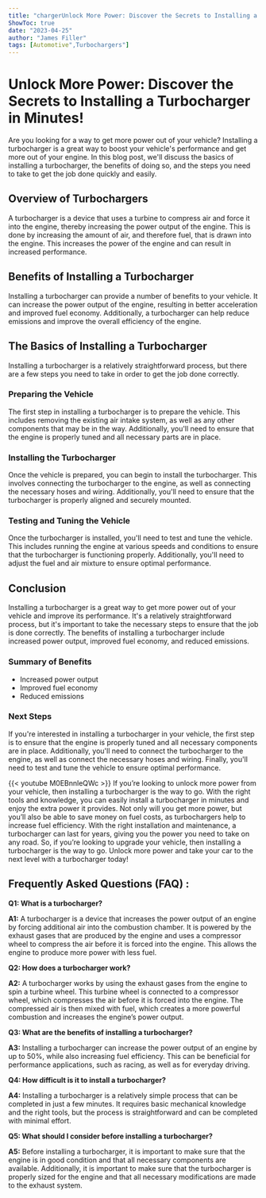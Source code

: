 ```yaml
---
title: "chargerUnlock More Power: Discover the Secrets to Installing a Turbocharger in Minutes!"
ShowToc: true 
date: "2023-04-25"
author: "James Filler" 
tags: [Automotive",Turbochargers"]
---
```

# Unlock More Power: Discover the Secrets to Installing a Turbocharger in Minutes!

Are you looking for a way to get more power out of your vehicle? Installing a turbocharger is a great way to boost your vehicle's performance and get more out of your engine. In this blog post, we'll discuss the basics of installing a turbocharger, the benefits of doing so, and the steps you need to take to get the job done quickly and easily. 

## Overview of Turbochargers

A turbocharger is a device that uses a turbine to compress air and force it into the engine, thereby increasing the power output of the engine. This is done by increasing the amount of air, and therefore fuel, that is drawn into the engine. This increases the power of the engine and can result in increased performance. 

## Benefits of Installing a Turbocharger

Installing a turbocharger can provide a number of benefits to your vehicle. It can increase the power output of the engine, resulting in better acceleration and improved fuel economy. Additionally, a turbocharger can help reduce emissions and improve the overall efficiency of the engine. 

## The Basics of Installing a Turbocharger

Installing a turbocharger is a relatively straightforward process, but there are a few steps you need to take in order to get the job done correctly. 

### Preparing the Vehicle

The first step in installing a turbocharger is to prepare the vehicle. This includes removing the existing air intake system, as well as any other components that may be in the way. Additionally, you'll need to ensure that the engine is properly tuned and all necessary parts are in place. 

### Installing the Turbocharger

Once the vehicle is prepared, you can begin to install the turbocharger. This involves connecting the turbocharger to the engine, as well as connecting the necessary hoses and wiring. Additionally, you'll need to ensure that the turbocharger is properly aligned and securely mounted. 

### Testing and Tuning the Vehicle

Once the turbocharger is installed, you'll need to test and tune the vehicle. This includes running the engine at various speeds and conditions to ensure that the turbocharger is functioning properly. Additionally, you'll need to adjust the fuel and air mixture to ensure optimal performance.

## Conclusion

Installing a turbocharger is a great way to get more power out of your vehicle and improve its performance. It's a relatively straightforward process, but it's important to take the necessary steps to ensure that the job is done correctly. The benefits of installing a turbocharger include increased power output, improved fuel economy, and reduced emissions. 

### Summary of Benefits

- Increased power output
- Improved fuel economy 
- Reduced emissions 

### Next Steps

If you're interested in installing a turbocharger in your vehicle, the first step is to ensure that the engine is properly tuned and all necessary components are in place. Additionally, you'll need to connect the turbocharger to the engine, as well as connect the necessary hoses and wiring. Finally, you'll need to test and tune the vehicle to ensure optimal performance.

{{< youtube M0EBnnleQWc >}} 
If you’re looking to unlock more power from your vehicle, then installing a turbocharger is the way to go. With the right tools and knowledge, you can easily install a turbocharger in minutes and enjoy the extra power it provides. Not only will you get more power, but you’ll also be able to save money on fuel costs, as turbochargers help to increase fuel efficiency. With the right installation and maintenance, a turbocharger can last for years, giving you the power you need to take on any road. So, if you’re looking to upgrade your vehicle, then installing a turbocharger is the way to go. Unlock more power and take your car to the next level with a turbocharger today!

## Frequently Asked Questions (FAQ) :
**Q1: What is a turbocharger?**

**A1:** A turbocharger is a device that increases the power output of an engine by forcing additional air into the combustion chamber. It is powered by the exhaust gases that are produced by the engine and uses a compressor wheel to compress the air before it is forced into the engine. This allows the engine to produce more power with less fuel. 

**Q2: How does a turbocharger work?**

**A2:** A turbocharger works by using the exhaust gases from the engine to spin a turbine wheel. This turbine wheel is connected to a compressor wheel, which compresses the air before it is forced into the engine. The compressed air is then mixed with fuel, which creates a more powerful combustion and increases the engine’s power output. 

**Q3: What are the benefits of installing a turbocharger?**

**A3:** Installing a turbocharger can increase the power output of an engine by up to 50%, while also increasing fuel efficiency. This can be beneficial for performance applications, such as racing, as well as for everyday driving. 

**Q4: How difficult is it to install a turbocharger?**

**A4:** Installing a turbocharger is a relatively simple process that can be completed in just a few minutes. It requires basic mechanical knowledge and the right tools, but the process is straightforward and can be completed with minimal effort. 

**Q5: What should I consider before installing a turbocharger?**

**A5:** Before installing a turbocharger, it is important to make sure that the engine is in good condition and that all necessary components are available. Additionally, it is important to make sure that the turbocharger is properly sized for the engine and that all necessary modifications are made to the exhaust system.





